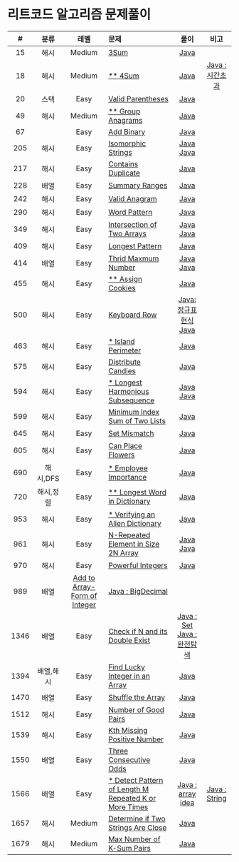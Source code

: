 # 리트코드 알고리즘 문제풀이

|#|분류|레벨|문제|풀이|비고|
|:---:|:---:|:---:|:---|:---:|:---:|
|15|해시|Medium|[3Sum](https://leetcode.com/problems/3sum/)|[Java](https://github.com/steven0301/Leetcode-Algorithm/blob/master/java-correct/sum3.java)||
|18|해시|Medium|[&#42;&#42; 4Sum](https://leetcode.com/problems/4sum/)|[Java](https://github.com/steven0301/Leetcode-Algorithm/blob/master/java-correct/sum4.java)|[Java : 시간초과](https://github.com/steven0301/Leetcode-Algorithm/blob/master/java-reference/sum4.java)|
|20|스택|Easy|[Valid Parentheses](https://leetcode.com/problems/valid-parentheses/)|[Java](https://github.com/steven0301/Leetcode-Algorithm/blob/master/java-correct/valid_parentheses.java)||
|49|해시|Medium|[&#42;&#42; Group Anagrams](https://leetcode.com/problems/group-anagrams/)|[Java](https://github.com/steven0301/Leetcode-Algorithm/blob/master/java-correct/group_anagrams.java)||
|67||Easy|[Add Binary](https://leetcode.com/problems/add-binary/)|[Java](https://github.com/steven0301/Leetcode-Algorithm/blob/master/java-correct/add_binary.java)||
|205|해시|Easy|[Isomorphic Strings](https://leetcode.com/problems/isomorphic-strings/)|[Java](https://github.com/steven0301/Leetcode-Algorithm/blob/master/java-correct/isomorphic_strings1.java)<br/>[Java](https://github.com/steven0301/Leetcode-Algorithm/blob/master/java-correct/isomorphic_strings2.java)||
|217|해시|Easy|[Contains Duplicate](https://leetcode.com/problems/contains-duplicate/)|[Java](https://github.com/steven0301/Leetcode-Algorithm/blob/master/java-correct/contains_duplicate.java)||
|228|배열|Easy|[Summary Ranges](https://leetcode.com/problems/summary-ranges/)|[Java](https://github.com/steven0301/Leetcode-Algorithm/blob/master/java-correct/summary_ranges.java)||
|242|해시|Easy|[Valid Anagram](https://leetcode.com/problems/valid-anagram/)|[Java](https://github.com/steven0301/Leetcode-Algorithm/blob/master/java-correct/valid_anagram.java)||
|290|해시|Easy|[Word Pattern](https://leetcode.com/problems/word-pattern/)|[Java](https://github.com/steven0301/Leetcode-Algorithm/blob/master/java-correct/word_pattern.java)||
|349|해시|Easy|[Intersection of Two Arrays](https://leetcode.com/problems/intersection-of-two-arrays/)|[Java](https://github.com/steven0301/Leetcode-Algorithm/blob/master/java-correct/intersection_of_two_arrays_solution.java)<br/>[Java](https://github.com/steven0301/Leetcode-Algorithm/blob/master/java-correct/intersection_of_two_arrays.java)||
|409|해시|Easy|[Longest Pattern](https://leetcode.com/problems/longest-palindrome/)|[Java](https://github.com/steven0301/Leetcode-Algorithm/blob/master/java-correct/longest_palindrome.java)||
|414|배열|Easy|[Thrid Maxmum Number](https://leetcode.com/problems/third-maximum-number/)|[Java](https://github.com/steven0301/Leetcode-Algorithm/blob/master/java-correct/third_maximum_number1.java)<br/>[Java](https://github.com/steven0301/Leetcode-Algorithm/blob/master/java-correct/third_maximum_number2.java)||
|455|해시|Easy|[&#42;&#42; Assign Cookies](https://leetcode.com/problems/assign-cookies/)|[Java](https://github.com/steven0301/Leetcode-Algorithm/blob/master/java-correct/assign_cookies.java)||
|500|해시|Easy|[Keyboard Row](https://leetcode.com/problems/keyboard-row/)|[Java: 정규표현식](https://github.com/steven0301/Leetcode-Algorithm/blob/master/java-correct/keyboard_row1.java)<br/>[Java](https://github.com/steven0301/Leetcode-Algorithm/blob/master/java-correct/keyboard_row2.java)||
|463|해시|Easy|[&#42; Island Perimeter](https://leetcode.com/problems/island-perimeter/)|[Java](https://github.com/steven0301/Leetcode-Algorithm/blob/master/java-correct/island_perimeter.java)||
|575|해시|Easy|[Distribute Candies](https://leetcode.com/problems/distribute-candies/)|[Java](https://github.com/steven0301/Leetcode-Algorithm/blob/master/java-correct/distribute_candies.java)||
|594|해시|Easy|[&#42; Longest Harmonious Subsequence](https://leetcode.com/problems/longest-harmonious-subsequence/)|[Java](https://github.com/steven0301/Leetcode-Algorithm/blob/master/java-correct/longest_harmonious_subsequence1.java)<br/>[Java](https://github.com/steven0301/Leetcode-Algorithm/blob/master/java-correct/longest_harmonious_subsequence2.java)||
|599|해시|Easy|[Minimum Index Sum of Two Lists](https://leetcode.com/problems/minimum-index-sum-of-two-lists/)|[Java](https://github.com/steven0301/Leetcode-Algorithm/blob/master/java-correct/minimum_index_of_two_lists.java)||
|645|해시|Easy|[Set Mismatch](https://leetcode.com/problems/set-mismatch/)|[Java](https://github.com/steven0301/Leetcode-Algorithm/blob/master/java-correct/set_mismatch.java)||
|605|해시|Easy|[Can Place Flowers](https://leetcode.com/problems/can-place-flowers/)|[Java](https://github.com/steven0301/Leetcode-Algorithm/blob/master/java-correct/can_place_flowers.java)||
|690|해시,DFS|Easy|[&#42; Employee Importance](https://leetcode.com/problems/employee-importance/)|[Java](https://github.com/steven0301/Leetcode-Algorithm/blob/master/java-correct/employee_importance.java)||
|720|해시,정렬|Easy|[&#42;&#42; Longest Word in Dictionary](https://leetcode.com/problems/longest-word-in-dictionary/)|[Java](https://github.com/steven0301/Leetcode-Algorithm/blob/master/java-correct/longest_word_in_dictionary.java)||
|953|해시|Easy|[&#42; Verifying an Alien Dictionary](https://leetcode.com/problems/verifying-an-alien-dictionary/)|[Java](https://github.com/steven0301/Leetcode-Algorithm/blob/master/java-correct/verifying_an_alien_dictionary.java)||
|961|해시|Easy|[N-Repeated Element in Size 2N Array](https://leetcode.com/problems/n-repeated-element-in-size-2n-array/)|[Java](https://github.com/steven0301/Leetcode-Algorithm/blob/master/java-correct/n_repeated_element1.java)<br/>[Java](https://github.com/steven0301/Leetcode-Algorithm/blob/master/java-correct/n_repeated_element2.java)||
|970|해시|Easy|[Powerful Integers](https://leetcode.com/problems/powerful-integers/)|[Java](https://github.com/steven0301/Leetcode-Algorithm/blob/master/java-correct/powerful_integers.java)||
|989|배열|[Add to Array-Form of Integer](https://leetcode.com/problems/add-to-array-form-of-integer/)|[Java : BigDecimal](https://github.com/steven0301/Leetcode-Algorithm/blob/master/java-correct/add_to_array_form_of_integer.java)||
|1346|배열|Easy|[Check if N and its Double Exist](https://leetcode.com/problems/check-if-n-and-its-double-exist/)|[Java : Set](https://github.com/steven0301/Leetcode-Algorithm/blob/master/java-correct/check_if_n_and_its_double_exist1.java)<br/>[Java : 완전탐색](https://github.com/steven0301/Leetcode-Algorithm/blob/master/java-correct/check_if_n_and_its_double_exist2.java)||
|1394|배열,해시|Easy|[Find Lucky Integer in an Array](https://leetcode.com/problems/find-lucky-integer-in-an-array/)|[Java](https://github.com/steven0301/Leetcode-Algorithm/blob/master/java-correct/find_lucky_integer_in_an_array.java)||
|1470|배열|Easy|[Shuffle the Array](https://leetcode.com/problems/shuffle-the-array/)|[Java](https://github.com/steven0301/Leetcode-Algorithm/blob/master/java-correct/shuffle_the_array.java)||
|1512|해시|Easy|[Number of Good Pairs](https://leetcode.com/problems/number-of-good-pairs/)|[Java](https://github.com/steven0301/Leetcode-Algorithm/blob/master/java-correct/number_of_good_pairs.java)||
|1539|해시|Easy|[Kth Missing Positive Number](https://leetcode.com/problems/kth-missing-positive-number/)|[Java](https://github.com/steven0301/Leetcode-Algorithm/blob/master/java-correct/kth_missing_positive_number.java)||
|1550|배열|Easy|[Three Consecutive Odds](https://leetcode.com/problems/three-consecutive-odds/)|[Java](https://github.com/steven0301/Leetcode-Algorithm/blob/master/java-correct/three_consecutive_odds.java)||
|1566|배열|Easy|[&#42; Detect Pattern of Length M Repeated K or More Times](https://leetcode.com/problems/detect-pattern-of-length-m-repeated-k-or-more-times/)|[Java : array idea](https://github.com/steven0301/Leetcode-Algorithm/blob/master/java-correct/detect_pattern_of_length_m.java)|[Java : String](https://github.com/steven0301/Leetcode-Algorithm/blob/master/java-wrong/detect_pattern_of_length_m.java)|
|1657|해시|Medium|[Determine if Two Strings Are Close](https://leetcode.com/problems/determine-if-two-strings-are-close/)|[Java](https://github.com/steven0301/Leetcode-Algorithm/blob/master/java-correct/determine_two_strings.java)||
|1679|해시|Medium|[Max Number of K-Sum Pairs](https://leetcode.com/problems/max-number-of-k-sum-pairs/)|[Java](https://github.com/steven0301/Leetcode-Algorithm/blob/master/java-correct/ksum_pair.java)||